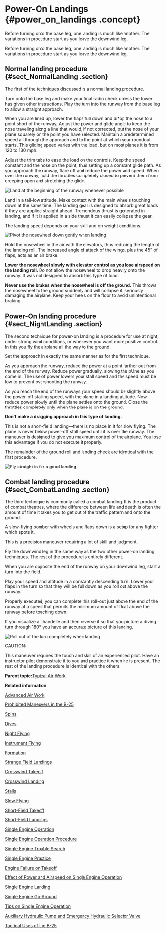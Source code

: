 # Power-On Landings {#power_on_landings .concept}

Before turning onto the base leg, one landing is much like another. The variations in procedure start as you leave the downwind leg.

Before turning onto the base leg, one landing is much like another. The variations in procedure start as you leave the downwind leg.

## Normal landing procedure {#sect_NormalLanding .section}

The first of the techniques discussed is a normal landing procedure.

Turn onto the base leg and make your final radio check unless the tower has given other instructions. Play the turn into the runway from the base leg to allow a straight approach.

When you are lined up, lower the flaps full down and di\*op the nose to a point short of the runway, Adjust the power and glide angle to keep the nose traveling along a line that would, if not corrected, put the nose of your plane squarely on the point you have selected. Maintain a predetermined speed all through the approach and to the point at which your roundout starts. This gliding speed varies with the load, but on most planes it is from 120 to 130 mph.

Adjust the trim tabs to ease the load on the controls. Keep the speed constant and the nose on the point, thus setting up a constant glide path. As you approach the runway, flare off and reduce the power and speed. When over the runway, hold the throttles completely closed to prevent them from creeping open and stretching the glide.

![Land at the beginning of the runway whenever possible](../images/landing_speed_constant.png "Land within the first third of the runway")

Land in a tail-low attitude. Make contact with the main wheels touching down at the same time. The landing gear is designed to absorb great loads if they are applied straight ahead. Tremendous thrust is generated in landing, and if it is applied in a side thrust it can easily collapse the gear.

The landing speed depends on your skill and on weight conditions.

![Pivot the nosewheel down gently when landing](../images/landing_lower_nosewheel_slowly.png "Gently lower the nosewheel when landing")

Hold the nosewheel in the air with the elevators, thus reducing the length of the landing roll. The increased angle of attack of the wings, plus the 45" of flaps, acts as an air brake.

**Lower the nosewheel slowly with elevator control as you lose airspeed on the landing roll.** Do not allow the nosewheel to drop heavily onto the runway. It was not designed to absorb this type of load.

**Never use the brakes when the nosewheel is off the ground.** This throws the nosewheel to the ground suddenly and will collapse it, seriously damaging the airplane. Keep your heels on the floor to avoid unintentional braking.

## Power-On landing procedure {#sect_NightLanding .section}

The second technique for power-on landing is a procedure for use at night, under strong wind conditions, or whenever you want more positive control. In this you fly the airplane all the way to the ground.

Set the approach in exactly the same manner as for the first technique.

As you approach the runway, reduce the power at a point farther out from the end of the runway. Reduce power gradually, slowing the pUne as you come in. The use of power lowers your stall speed and the speed must be low to prevent overshooting the runway.

As you reach the end of the runways your speed should be slightly above the power-off stalling speed, with the plane in a landing attitude. Now reduce power slowly until the plane settles onto the ground. Close the throttles completely only when the plane is on the ground.

**Don't make a dragging approach in this type of landing.**

This is not a short-field landing—there is no place in it for slow flying. The plane is never below power-off stall speed until it is over the runway. The maneuver is designed to give you maximum control of the airplane. You lose this advantage if you do not execute it properly.

The remainder of the ground roll and landing check are identical with the first procedure.

![Fly straight in for a good landing](../images/landing_direct_approach.png "Always fly straight in for a landing")

## Combat landing procedure {#sect_CombatLanding .section}

The third technique is commonly called a combat landing. It is the product of combat theatres, where the difference between life and death is often the amount of time it takes you to get out of the traffic pattern and onto the ground.

A slow-flying bomber with wheels and flaps down is a setup for any fighter which spots it.

This is a precision maneuver requiring a lot of skill and judgment.

Fly the downwind leg in the same way as the two other power-on landing techniques. The rest of the procedure is entirely different.

When you are opposite the end of the runway on your downwind leg, start a turn into the field.

Play your speed and altitude in a constantly descending turn. Lower your flaps in the turn so that they will be full down as you roll out above the runway.

Properly executed, you can complete this roll-out just above the end of the runway at a speed that permits the minimum amount of float above the runway before touching down.

If you visualize a chandelle and then reverse it so that you picture a diving turn through 180°, you have an accurate picture of this landing.

![Roll out of the turn completely when landing](../images/landing_combat.png "Rolling out of a turn when landing")

CAUTION:

This maneuver requires the touch and skill of an experienced pilot. Have an instructor pilot demonstrate it to you and practice it when he is present. The rest of the landing procedure is identical with the others.

**Parent topic:**[Typical Air Work](../topics/typical_air_work.md)

**Related information**  


[Advanced Air Work](../topics/advanced_air_work.md)

[Prohibited Maneuvers in the B-25](../topics/prohibited_maneuvers_in_the_b_25.md)

[Spins](../topics/spins.md)

[Dives](../topics/dives.md)

[Night Flying](../topics/night_flying.md)

[Instrument Flying](../topics/instrument_flying.md)

[Formation](../topics/formation.md)

[Strange Field Landings](../topics/strange_field_landings.md)

[Crosswind Takeoff](../topics/crosswind_takeoff.md)

[Crosswind Landing](../topics/crosswind_landing.md)

[Stalls](../topics/stalls.md)

[Slow Flying](../topics/slow_flying.md)

[Short-Field Takeoff](../topics/short_field_takeoff.md)

[Short-Field Landings](../topics/short_field_landings.md)

[Single Engine Operation](../topics/single_engine_operation.md)

[Single Engine Operation Procedure](../topics/single_engine_operation_procedure.md)

[Single Engine Trouble Search](../topics/single_engine_trouble_search.md)

[Single Engine Practice](../topics/single_engine_practice.md)

[Engine Failure on Takeoff](../topics/engine_failure_on_takeoff.md)

[Effect of Power and Airspeed on Single Engine Operation](../topics/effect_of_power_and_airspeed_on_single_engine_operation.md)

[Single Engine Landing](../topics/single_engine_landing.md)

[Single Engine Go-Around](../topics/single_engine_go_around.md)

[Tips on Single Engine Operation](../topics/tips_on_single_engine_operation.md)

[Auxiliary Hydraulic Pump and Emergency Hydraulic Selector Valve](../topics/auxiliary_hydraulic_pump_and_emergency_hydraulic_selector_valve.md)

[Tactical Uses of the B-25](../topics/tactical_uses_of_the_b_25.md)

